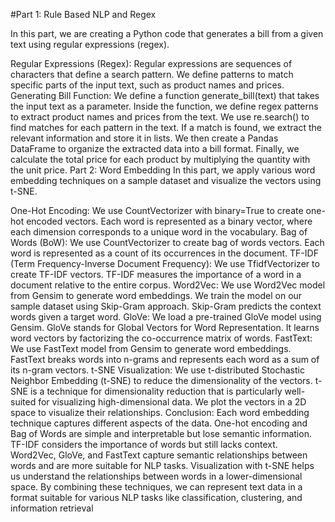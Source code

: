 #Part 1: Rule Based NLP and Regex


In this part, we are creating a Python code that generates a bill from a given text using regular expressions (regex).

Regular Expressions (Regex):
Regular expressions are sequences of characters that define a search pattern.
We define patterns to match specific parts of the input text, such as product names and prices.
Generating Bill Function:
We define a function generate_bill(text) that takes the input text as a parameter.
Inside the function, we define regex patterns to extract product names and prices from the text.
We use re.search() to find matches for each pattern in the text.
If a match is found, we extract the relevant information and store it in lists.
We then create a Pandas DataFrame to organize the extracted data into a bill format.
Finally, we calculate the total price for each product by multiplying the quantity with the unit price.
Part 2: Word Embedding
In this part, we apply various word embedding techniques on a sample dataset and visualize the vectors using t-SNE.

One-Hot Encoding:
We use CountVectorizer with binary=True to create one-hot encoded vectors.
Each word is represented as a binary vector, where each dimension corresponds to a unique word in the vocabulary.
Bag of Words (BoW):
We use CountVectorizer to create bag of words vectors.
Each word is represented as a count of its occurrences in the document.
TF-IDF (Term Frequency-Inverse Document Frequency):
We use TfidfVectorizer to create TF-IDF vectors.
TF-IDF measures the importance of a word in a document relative to the entire corpus.
Word2Vec:
We use Word2Vec model from Gensim to generate word embeddings.
We train the model on our sample dataset using Skip-Gram approach.
Skip-Gram predicts the context words given a target word.
GloVe:
We load a pre-trained GloVe model using Gensim.
GloVe stands for Global Vectors for Word Representation.
It learns word vectors by factorizing the co-occurrence matrix of words.
FastText:
We use FastText model from Gensim to generate word embeddings.
FastText breaks words into n-grams and represents each word as a sum of its n-gram vectors.
t-SNE Visualization:
We use t-distributed Stochastic Neighbor Embedding (t-SNE) to reduce the dimensionality of the vectors.
t-SNE is a technique for dimensionality reduction that is particularly well-suited for visualizing high-dimensional data.
We plot the vectors in a 2D space to visualize their relationships.
Conclusion:
Each word embedding technique captures different aspects of the data.
One-hot encoding and Bag of Words are simple and interpretable but lose semantic information.
TF-IDF considers the importance of words but still lacks context.
Word2Vec, GloVe, and FastText capture semantic relationships between words and are more suitable for NLP tasks.
Visualization with t-SNE helps us understand the relationships between words in a lower-dimensional space.
By combining these techniques, we can represent text data in a format suitable for various NLP tasks like classification, clustering, and information retrieval
